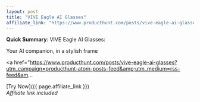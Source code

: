 ```yaml
---
layout: post
title: "VIVE Eagle AI Glasses"
affiliate_link: "https://www.producthunt.com/posts/vive-eagle-ai-glasses?ref=autoverse&utm_source=autoverse"
---
```


**Quick Summary**: VIVE Eagle AI Glasses: <p>
            Your AI companion, in a stylish frame
          </p>
          <p>
            <a href="https://www.producthunt.com/posts/vive-eagle-ai-glasses?utm_campaign=producthunt-atom-posts-feed&amp;utm_medium=rss-feed&am...

[Try Now]({{ page.affiliate_link }})  
*Affiliate link included*
